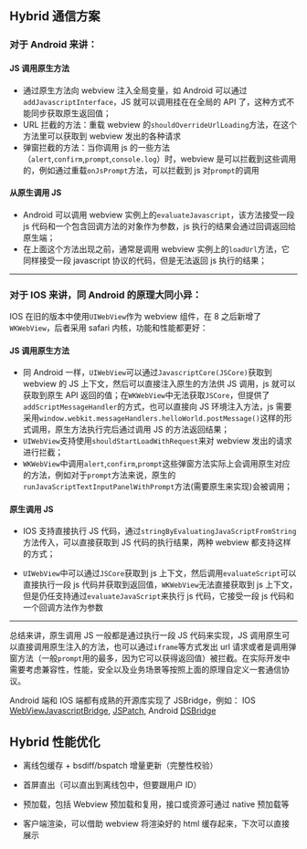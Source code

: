 [meta]: mobile "title: 'Hybrid通信方案', keywords: 'hybrid, jsbridge, message, native', date: '2020-8-1'"

## Hybrid 通信方案

### 对于 Android 来讲：

#### JS 调用原生方法

- 通过原生方法向 webview 注入全局变量，如 Android 可以通过`addJavascriptInterface`，JS 就可以调用挂在在全局的 API 了，这种方式不能同步获取原生返回值；
- URL 拦截的方法：重载 webview 的`shouldOverrideUrlLoading`方法，在这个方法里可以获取到 webview 发出的各种请求
- 弹窗拦截的方法：当你调用 js 的一些方法（`alert`,`confirm`,`prompt`,`console.log`）时，webview 是可以拦截到这些调用的，例如通过重载`onJsPrompt`方法，可以拦截到 js 对`prompt`的调用

#### 从原生调用 JS

- Android 可以调用 webview 实例上的`evaluateJavascript`，该方法接受一段 js 代码和一个包含回调方法的对象作为参数，js 执行的结果会通过回调返回给原生端；
- 在上面这个方法出现之前，通常是调用 webview 实例上的`loadUrl`方法，它同样接受一段 javascript 协议的代码，但是无法返回 js 执行的结果；

---

### 对于 IOS 来讲，同 Android 的原理大同小异：

IOS 在旧的版本中使用`UIWebView`作为 webview 组件，在 8 之后新增了`WKWebView`，后者采用 safari 内核，功能和性能都更好：

#### JS 调用原生方法

- 同 Android 一样，`UIWebView`可以通过`JavascriptCore(JSCore)`获取到 webview 的 JS 上下文，然后可以直接注入原生的方法供 JS 调用，js 就可以获取到原生 API 返回的值；在`WKWebView`中无法获取`JSCore`，但提供了`addScriptMessageHandler`的方式，也可以直接向 JS 环境注入方法，js 需要采用`window.webkit.messageHandlers.helloWorld.postMessage()`这样的形式调用，原生方法执行完后通过调用 JS 的方法返回结果；
- `UIWebView`支持使用`shouldStartLoadWithRequest`来对 webview 发出的请求进行拦截；
- `WKWebView`中调用`alert`,`confirm`,`prompt`这些弹窗方法实际上会调用原生对应的方法，例如对于`prompt`方法来说，原生的`runJavaScriptTextInputPanelWithPrompt`方法(需要原生来实现)会被调用；

#### 原生调用 JS

- IOS 支持直接执行 JS 代码，通过`stringByEvaluatingJavaScriptFromString`方法传入，可以直接获取到 JS 代码的执行结果，两种 webview 都支持这样的方式；

- `UIWebView`中可以通过`JSCore`获取到 js 上下文，然后调用`evaluateScript`可以直接执行一段 js 代码并获取到返回值，`WKWebView`无法直接获取到 js 上下文，但是仍任支持通过`evaluateJavaScript`来执行 js 代码，它接受一段 js 代码和一个回调方法作为参数

---

总结来讲，原生调用 JS 一般都是通过执行一段 JS 代码来实现，JS 调用原生可以直接调用原生注入的方法，也可以通过`iframe`等方式发出 url 请求或者是调用弹窗方法（一般`prompt`用的最多，因为它可以获得返回值）被拦截。在实际开发中需要考虑兼容性，性能，安全以及业务场景等按照上面的原理自定义一套通信协议。

Android 端和 IOS 端都有成熟的开源库实现了 JSBridge，例如：
IOS [WebViewJavascriptBridge](https://github.com/marcuswestin/WebViewJavascriptBridge), [JSPatch](https://github.com/bang590/JSPatch), Android [DSBridge](https://github.com/wendux/DSBridge-Android)

## Hybrid 性能优化

- 离线包缓存 + bsdiff/bspatch 增量更新（完整性校验）

- 首屏直出（可以直出到离线包中，但要跟用户 ID）

- 预加载，包括 Webview 预加载和复用，接口或资源可通过 native 预加载等

- 客户端渲染，可以借助 webview 将渲染好的 html 缓存起来，下次可以直接展示
